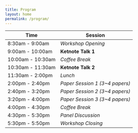```yaml
---
title: Program
layout: home
permalink: /program/
---
```


| Time | Session |
|-------------------|--------------------------------|
| 8:30am - 9:00am   | _Workshop Opening_             |
| 9:00am - 10:00am  | **Ketnote Talk 1**             |
| 10:00am - 10:30am | _Coffee Break_                 |
| 10:30am - 11:30am | **Ketnote Talk 2**             |
| 11:30am - 2:00pm  | _Lunch_                        |
| 2:00pm - 2:40pm   | _Paper Session 1 (3~4 papers)_ |
| 2:40pm - 3:20pm   | _Paper Session 2 (3~4 papers)_ |
| 3:20pm - 4:00pm   | _Paper Session 3 (3~4 papers)_ |
| 4:00pm - 4:30pm   | _Coffee Break_                 |
| 4:30pm - 5:30pm   | _Panel Discussion_             |
| 5:30pm - 5:50pm   | _Workshop Closing_             |
